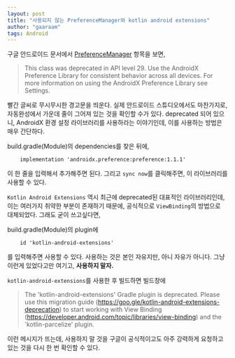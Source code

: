 ```yaml
---
layout: post
title: "사용되지 않는 PreferenceManager와 kotlin android extensions"
author: "gaaraam"
tags: Android
---
```


구글 안드로이드 문서에서 [PreferenceManager](https://developer.android.com/reference/android/preference/PreferenceManager) 항목을 보면,

> This class was deprecated in API level 29.
Use the AndroidX Preference Library for consistent behavior across all devices. For more information on using the AndroidX Preference Library see Settings.

빨간 글씨로 무시무시한 경고문을 띄운다. 실제 안드로이드 스튜디오에서도 마찬가지로, 자동완성에서 가운데 줄이 그어져 있는 것을 확인할 수가 있다. deprecated 되어 있으니, AndroidX 환경 설정 라이브러리를 사용하라는 이야기인데, 이를 사용하는 방법은 매우 간단하다.

build.gradle(Module)의 dependencies를 찾은 뒤에,
```
    implementation 'androidx.preference:preference:1.1.1'
```
이 한 줄을 입력해서 추가해주면 된다. 그리고 `sync now`를 클릭해주면, 이 라이브러리를 사용할 수 있다.

`Kotlin Android Extensions` 역시 최근에 deprecated된 대표적인 라이브러리인데, 이는 여러가지 취약한 부분이 존재하기 때문에, 공식적으로 `ViewBinding`의 방법으로 대체되었다. 그래도 굳이 쓰고싶다면, 

build.gradle(Module)의 plugin에
```
    id 'kotlin-android-extensions'
```
를 입력해주면 사용할 수 있다. 사용하는 것은 본인 자유지만, 아니 자유가 아니다. 그냥 이런게 있었다고만 여기고, **사용하지 말자.**

`kotlin-android-extensions`를 사용한 후 빌드하면 빌드창에

> The 'kotlin-android-extensions' Gradle plugin is deprecated. Please use this migration guide (https://goo.gle/kotlin-android-extensions-deprecation) to start working with View Binding (https://developer.android.com/topic/libraries/view-binding) and the 'kotlin-parcelize' plugin.

이런 메시지가 뜨는데, 사용하지 말 것을 구글이 공식적이고도 아주 강력하게 요청하고 있는 것을 다시 한 번 확인할 수 있다.


